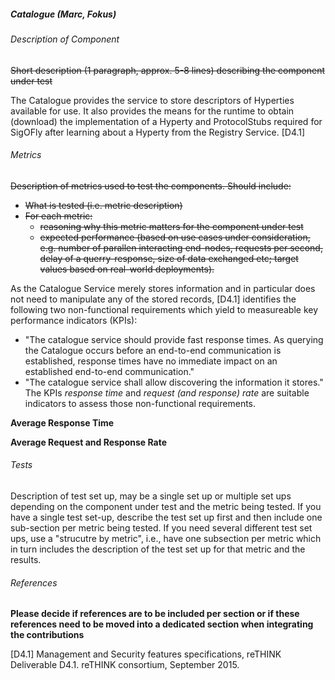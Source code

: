 ##### Catalogue (Marc, Fokus)
###### Description of Component
~~Short description (1 paragraph, approx. 5-8 lines) describing the component under test~~

The Catalogue provides the service to store descriptors of Hyperties available for use. It also provides the means for the runtime to obtain (download) the implementation of a Hyperty and ProtocolStubs required for SigOFly after learning about a Hyperty from the Registry Service. [D4.1]

###### Metrics
~~Description of metrics used to test the components.  Should include:~~
  * ~~What is tested (i.e. metric description)~~
  * ~~For each metric:~~
    * ~~reasoning why this metric matters for the component under test~~
    * ~~expected performance (based on use cases under consideration, e.g. number of parallen interacting end-nodes, requests per second, delay of a querry-response, size of data exchanged etc; target values based on real-world deployments).~~

As the Catalogue Service merely stores  information and in particular does not need to manipulate any of the stored records, [D4.1] identifies the following two non-functional requirements which yield to measureable key performance indicators (KPIs):
  * "The catalogue service should provide fast response times. As querying the Catalogue occurs before an end-to-end communication is established, response times have no immediate impact on an established end-to-end communication."
  * "The catalogue service shall allow discovering the information it stores."
The KPIs *response time* and *request (and response) rate* are suitable indicators to assess those non-functional requirements.

**Average Response Time**

**Average Request and Response Rate**

###### Tests
Description of test set up, may be a single set up or multiple set ups depending on the component under test and the metric being tested.
If you have a single test set-up, describe the test set up first and then include one sub-section per metric being tested.  If you need several different test set ups, use a "strucutre by metric", i.e., have one subsection per metric which in turn includes the description of the test set up for that metric and the results.

###### References
**Please decide if references are to be included per section or if these references need to be moved into a dedicated section when integrating the contributions**

[D4.1] Management and Security features specifications, reTHINK Deliverable D4.1.  reTHINK consortium, September 2015.

